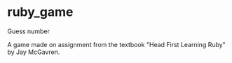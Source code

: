 # ruby_game
Guess number

A game made on assignment from the textbook "Head First Learning Ruby" by Jay McGavren.
